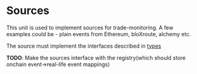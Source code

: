 # Sources

This unit is used to implement sources for trade-monitoring. A few examples could be - plain events from Ethereum, bloXroute, alchemy etc.

The source must implement the interfaces described in [types](./types.ts)

**TODO**: Make the sources interface with the registry(which should store onchain event->real-life event mappings)
